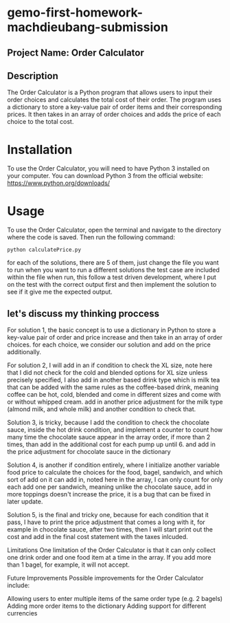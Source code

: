 # gemo-first-homework-machdieubang-submission

## Project Name: Order Calculator
## Description
The Order Calculator is a Python program that allows users to input their order choices and calculates the total cost of their order. The program uses a dictionary to store a key-value pair of order items and their corresponding prices. It then takes in an array of order choices and adds the price of each choice to the total cost.

# Installation
To use the Order Calculator, you will need to have Python 3 installed on your computer. You can download Python 3 from the official website: https://www.python.org/downloads/

# Usage
To use the Order Calculator, open the terminal and navigate to the directory where the code is saved. Then run the following command:

```python calculatePrice.py```

for each of the solutions, there are 5 of them, just change the file you want to run when you want to run a different solutions
the test case are included within the file when run, this follow a test driven development, where I put on the test with the correct output first and then implement the solution to see if it give me the expected output.

## let's discuss my thinking proccess
For solution 1, the basic concept is to use a dictionary in Python to store a key-value pair of order and price increase and then take in an array of order choices. for each choice, we consider our solution and add on the price additionally.

For solution 2, I will add in an if condition to check the XL size, note here that I did not check for the cold and blended options for XL size unless precisely specified, I also add in another based drink type which is milk tea that can be added with the same rules as the coffee-based drink, meaning coffee can be hot, cold, blended and come in different sizes and come with or without whipped cream. add in another price adjustment for the milk type (almond milk, and whole milk) and another condition to check that.

Solution 3, is tricky, because I add the condition to check the chocolate sauce, inside the hot drink condition, and implement a counter to count how many time the chocolate sauce appear in the array order, if more than 2 times, than add in the additional cost for each pump up until 6. and add in the price adjustment for chocolate sauce in the dictionary

Solution 4, is another if condition entirely, where I initialize another variable food price to calculate the choices for the food, bagel, sandwich, and which sort of add on it can add in, noted here in the array, I can only count for only each add one per sandwich, meaning unlike the chocolate sauce, add in more toppings doesn't increase the price, it is a bug that can be fixed in later update. 

Solution 5, is the final and tricky one, because for each condition that it pass, I have to print the price adjustment that comes a long with it, for example in chocolate sauce, after two times, then I will start print out the cost and add in the final cost statement with the taxes inlcuded.

Limitations
One limitation of the Order Calculator is that it can only collect one drink order and one food item at a time in the array. If you add more than 1 bagel, for example, it will not accept.

Future Improvements
Possible improvements for the Order Calculator include:

Allowing users to enter multiple items of the same order type (e.g. 2 bagels)
Adding more order items to the dictionary
Adding support for different currencies
